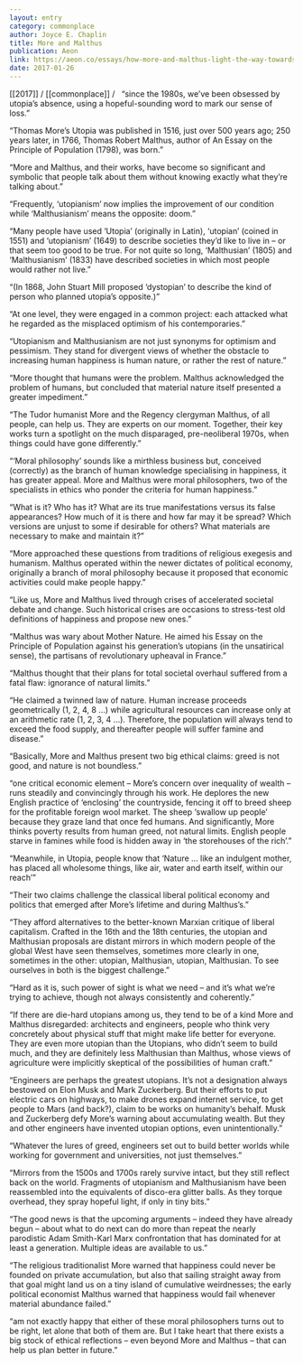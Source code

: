 ```yaml
---
layout: entry
category: commonplace
author: Joyce E. Chaplin
title: More and Malthus
publication: Aeon
link: https://aeon.co/essays/how-more-and-malthus-light-the-way-towards-humanitys-future
date: 2017-01-26
---
```


[[2017]] / [[commonplace]] / 
 
“since the 1980s, we’ve been obsessed by utopia’s absence, using a hopeful-sounding word to mark our sense of loss.”

“Thomas More’s Utopia was published in 1516, just over 500 years ago; 250 years later, in 1766, Thomas Robert Malthus, author of An Essay on the Principle of Population (1798), was born.”

“More and Malthus, and their works, have become so significant and symbolic that people talk about them without knowing exactly what they’re talking about.”

“Frequently, ‘utopianism’ now implies the improvement of our condition while ‘Malthusianism’ means the opposite: doom.”

“Many people have used ‘Utopia’ (originally in Latin), ‘utopian’ (coined in 1551) and ‘utopianism’ (1649) to describe societies they’d like to live in ­– or that seem too good to be true. For not quite so long, ‘Malthusian’ (1805) and ‘Malthusianism’ (1833) have described societies in which most people would rather not live.”

“(In 1868, John Stuart Mill proposed ‘dystopian’ to describe the kind of person who planned utopia’s opposite.)”

“At one level, they were engaged in a common project: each attacked what he regarded as the misplaced optimism of his contemporaries.”

“Utopianism and Malthusianism are not just synonyms for optimism and pessimism. They stand for divergent views of whether the obstacle to increasing human happiness is human nature, or rather the rest of nature.”

“More thought that humans were the problem. Malthus acknowledged the problem of humans, but concluded that material nature itself presented a greater impediment.”

“The Tudor humanist More and the Regency clergyman Malthus, of all people, can help us. They are experts on our moment. Together, their key works turn a spotlight on the much disparaged, pre-neoliberal 1970s, when things could have gone differently.”

“‘Moral philosophy’ sounds like a mirthless business but, conceived (correctly) as the branch of human knowledge specialising in happiness, it has greater appeal. More and Malthus were moral philosophers, two of the specialists in ethics who ponder the criteria for human happiness.”

“What is it? Who has it? What are its true manifestations versus its false appearances? How much of it is there and how far may it be spread? Which versions are unjust to some if desirable for others? What materials are necessary to make and maintain it?”

“More approached these questions from traditions of religious exegesis and humanism. Malthus operated within the newer dictates of political economy, originally a branch of moral philosophy because it proposed that economic activities could make people happy.”

“Like us, More and Malthus lived through crises of accelerated societal debate and change. Such historical crises are occasions to stress-test old definitions of happiness and propose new ones.”

“Malthus was wary about Mother Nature. He aimed his Essay on the Principle of Population against his generation’s utopians (in the unsatirical sense), the partisans of revolutionary upheaval in France.”

“Malthus thought that their plans for total societal overhaul suffered from a fatal flaw: ignorance of natural limits.”

“He claimed a twinned law of nature. Human increase proceeds geometrically (1, 2, 4, 8 …) while agricultural resources can increase only at an arithmetic rate (1, 2, 3, 4 …). Therefore, the population will always tend to exceed the food supply, and thereafter people will suffer famine and disease.”

“Basically, More and Malthus present two big ethical claims: greed is not good, and nature is not boundless.”

“one critical economic element – More’s concern over inequality of wealth – runs steadily and convincingly through his work. He deplores the new English practice of ‘enclosing’ the countryside, fencing it off to breed sheep for the profitable foreign wool market. The sheep ‘swallow up people’ because they graze land that once fed humans. And significantly, More thinks poverty results from human greed, not natural limits. English people starve in famines while food is hidden away in ‘the storehouses of the rich’.”

“Meanwhile, in Utopia, people know that ‘Nature … like an indulgent mother, has placed all wholesome things, like air, water and earth itself, within our reach’”

“Their two claims challenge the classical liberal political economy and politics that emerged after More’s lifetime and during Malthus’s.”

“They afford alternatives to the better-known Marxian critique of liberal capitalism. Crafted in the 16th and the 18th centuries, the utopian and Malthusian proposals are distant mirrors in which modern people of the global West have seen themselves, sometimes more clearly in one, sometimes in the other: utopian, Malthusian, utopian, Malthusian. To see ourselves in both is the biggest challenge.”

“Hard as it is, such power of sight is what we need – and it’s what we’re trying to achieve, though not always consistently and coherently.”

“If there are die-hard utopians among us, they tend to be of a kind More and Malthus disregarded: architects and engineers, people who think very concretely about physical stuff that might make life better for everyone. They are even more utopian than the Utopians, who didn’t seem to build much, and they are definitely less Malthusian than Malthus, whose views of agriculture were implicitly skeptical of the possibilities of human craft.”

“Engineers are perhaps the greatest utopians. It’s not a designation always bestowed on Elon Musk and Mark Zuckerberg. But their efforts to put electric cars on highways, to make drones expand internet service, to get people to Mars (and back?), claim to be works on humanity’s behalf. Musk and Zuckerberg defy More’s warning about accumulating wealth. But they and other engineers have invented utopian options, even unintentionally.”

“Whatever the lures of greed, engineers set out to build better worlds while working for government and universities, not just themselves.”

“Mirrors from the 1500s and 1700s rarely survive intact, but they still reflect back on the world. Fragments of utopianism and Malthusianism have been reassembled into the equivalents of disco-era glitter balls. As they torque overhead, they spray hopeful light, if only in tiny bits.”

“The good news is that the upcoming arguments – indeed they have already begun – about what to do next can do more than repeat the nearly parodistic Adam Smith-Karl Marx confrontation that has dominated for at least a generation. Multiple ideas are available to us.”

“The religious traditionalist More warned that happiness could never be founded on private accumulation, but also that sailing straight away from that goal might land us on a tiny island of cumulative weirdnesses; the early political economist Malthus warned that happiness would fail whenever material abundance failed.”

“am not exactly happy that either of these moral philosophers turns out to be right, let alone that both of them are. But I take heart that there exists a big stock of ethical reflections – even beyond More and Malthus – that can help us plan better in future.”
